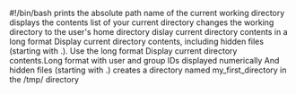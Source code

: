 #!/bin/bash
prints the absolute path name of the current working directory
displays the contents list of your current directory
changes the working directory to the user's home directory
dislay current directory contents in a long format
Display current directory contents, including hidden files (starting with .). Use the long format
Display current directory contents.Long format with user and group IDs displayed numerically And hidden files (starting with .) 
creates a directory named my_first_directory in the /tmp/ directory
